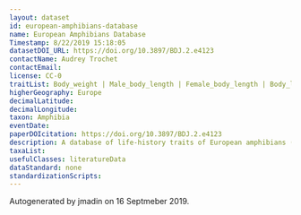 ```yaml
---
layout: dataset
id: european-amphibians-database
name: European Amphibians Database
Timestamp: 8/22/2019 15:18:05
datasetDOI_URL: https://doi.org/10.3897/BDJ.2.e4123
contactName: Audrey Trochet
contactEmail: 
license: CC-0
traitList: Body_weight | Male_body_length | Female_body_length | Body_length | Foot length | Tibia length | Hind limb length | Metamorphosis size | Number of eggs | Survival rates in adults | Sexual maturity | Movement ability
higherGeography: Europe
decimalLatitude: 
decimalLongitude: 
taxon: Amphibia
eventDate: 
paperDOIcitation: https://doi.org/10.3897/BDJ.2.e4123
description: A database of life-history traits of European amphibians (collection of data from literature)
taxaList: 
usefulClasses: literatureData
dataStandard: none
standardizationScripts: 
---
```


Autogenerated by jmadin on 16 Septmeber 2019.
